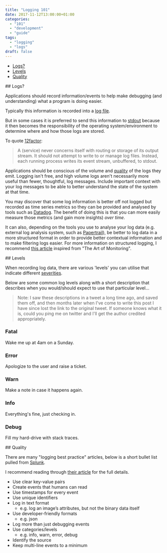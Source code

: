 ```yaml
---
title: "Logging 101"
date: 2017-11-12T13:00:00+01:00
categories:
  - "101"
  - "development"
  - "guide"
tags:
  - "logging"
  - "logs"
draft: false
---
```


- [Logs?](#1)
- [Levels](#2)
- [Quality](#3)

<div id="1"></div>
## Logs?

Applications should record information/events to help make debugging (and understanding) what a program is doing easier.

Typically this information is recorded into a [log file](https://en.wikipedia.org/wiki/Log_file).

But in some cases it is preferred to send this information to [stdout](https://en.wikipedia.org/wiki/Standard_streams) because it then becomes the responsibility of the operating system/environment to determine where and how those logs are stored. 

To quote [12factor](https://12factor.net/logs):

> A (service) never concerns itself with routing or storage of its output stream. It should not attempt to write to or manage log files. Instead, each running process writes its event stream, unbuffered, to stdout.

Applications should be conscious of the volume and [quality](#3) of the logs they emit. Logging isn't free, and high volume logs aren't necessarily more useful than fewer, thoughtful, log messages. Include important context with your log messages to be able to better understand the state of the system at that time.

You may discover that some log information is better off not logged but recorded as time series metrics so they can be provided and analysed by tools such as [Datadog](https://www.datadoghq.com/). The benefit of doing this is that you can more easily measure those metrics (and gain more insights) _over time_.

It can also, depending on the tools you use to analyse your log data (e.g. external log analysis system, such as [Papertrail](https://papertrailapp.com/)), be better to log data in a more structured format in order to provide better contextual information and to make filtering logs easier. For more information on structured logging, I recommend [this article](https://kartar.net/2015/12/structured-logging/) inspired from "The Art of Monitoring".

<div id="2"></div>
## Levels

When recording log data, there are various 'levels' you can utilise that indicate different [severities](https://en.wikipedia.org/wiki/Syslog#Severity_level).

Below are some common log levels along with a short description that describes when you would/should expect to use that particular level...

> Note: I saw these descriptions in a tweet a long time ago, and saved them off, and then months later when I've come to write this post I have since lost the link to the original tweet. If someone knows what it is, could you ping me on twitter and I'll get the author credited appropriately.

### Fatal

<p class="ll-fatal">Wake me up at 4am on a Sunday.</p>

### Error

<p class="ll-error">Apologize to the user and raise a ticket.</p>

### Warn

<p class="ll-warn">Make a note in case it happens again.</p>

### Info

<p class="ll-info">Everything's fine, just checking in.</p>

### Debug

<p class="ll-debug">Fill my hard-drive with stack traces.</p>

<div id="3"></div>
## Quality

There are many "logging best practice" articles, below is a short bullet list pulled from [Splunk](http://dev.splunk.com/view/logging/SP-CAAAFCK).

I recommend reading through [their article](http://dev.splunk.com/view/logging/SP-CAAAFCK) for the full details.

- Use clear key-value pairs
- Create events that humans can read
- Use timestamps for every event
- Use unique identifiers
- Log in text format 
  - e.g. log an image’s attributes, but not the binary data itself
- Use developer-friendly formats
  - e.g. json
- Log more than just debugging events
- Use categories/levels
  - e.g. info, warn, error, debug
- Identify the source
- Keep multi-line events to a minimum

